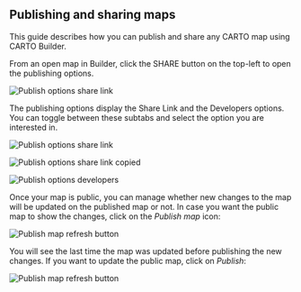## Publishing and sharing maps

This guide describes how you can publish and share any CARTO map using CARTO Builder.

From an open map in Builder, click the SHARE button on the top-left to open the publishing options. 

![Publish options share link](/img/cloud-native-workspace/maps/map_sharelink_button.png) 

The publishing options display the Share Link and the Developers options. You can toggle between these subtabs and select the option you are interested in. 

![Publish options share link](/img/cloud-native-workspace/maps/map_sharelink.png) 

![Publish options share link copied](/img/cloud-native-workspace/maps/map_sharelink_copied.png)

![Publish options developers](/img/cloud-native-workspace/maps/map_developers_option.png)

Once your map is public, you can manage whether new changes to the map will be updated on the published map or not. In case you want the public map to show the changes, click on the *Publish map* icon:

![Publish map refresh button](/img/cloud-native-workspace/maps/map_publish_map.png)

You will see the last time the map was updated before publishing the new changes. If you want to update the public map, click on *Publish*:

![Publish map refresh button](/img/cloud-native-workspace/maps/map_publish_map_now.png)

